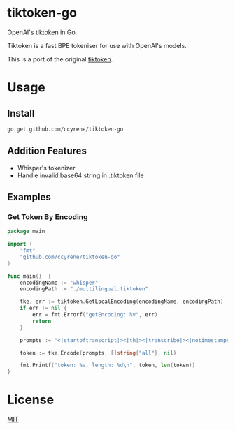 # tiktoken-go
OpenAI's tiktoken in Go. 

Tiktoken is a fast BPE tokeniser for use with OpenAI's models.

This is a port of the original [tiktoken](https://github.com/openai/tiktoken).  

# Usage
## Install

```bash
go get github.com/ccyrene/tiktoken-go
```

## Addition Features
 - Whisper's tokenizer
 - Handle invalid base64 string in .tiktoken file

## Examples
### Get Token By Encoding

```go
package main

import (
    "fmt"
    "github.com/ccyrene/tiktoken-go"
)

func main()  {
	encodingName := "whisper"
	encodingPath := "./multilingual.tiktoken"

	tke, err := tiktoken.GetLocalEncoding(encodingName, encodingPath)
	if err != nil {
		err = fmt.Errorf("getEncoding: %v", err)
		return
	}

	prompts := "<|startoftranscript|><|th|><|transcribe|><|notimestamps|>"

	token := tke.Encode(prompts, []string{"all"}, nil)

	fmt.Printf("token: %v, length: %d\n", token, len(token))
}
```

# License
[MIT](./LICENSE)
